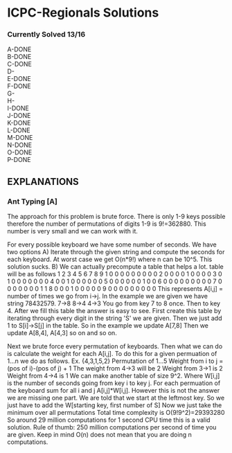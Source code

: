 # ICPC-Regionals Solutions
### Currently Solved 13/16
A-DONE<br>
B-DONE<br>
C-DONE<br>
D-<br>
E-DONE<br>
F-DONE<br>
G-<br>
H-<br>
I-DONE<br>
J-DONE<br>
K-DONE<br>
L-DONE<br>
M-DONE<br>
N-DONE<br>
O-DONE<br>
P-DONE</p>


## EXPLANATIONS

### Ant Typing [A]
The approach for this problem is brute force. 
There is only 1-9 keys possible therefore the number of permutations of digits 1-9 is 9!=362880. 
This number is very small and we can work with it. 

For every possible keyboard we have some number of seconds. We have two options
A) Iterate through the given string and compute the seconds for each keyboard. At worst case we get O(n*9!) where n can be 10^5. This solution sucks. 
B) We can actually precompute a table that helps a lot. 
table will be as follows 
  1 2 3 4 5 6 7 8 9
1 0 0 0 0 0 0 0 0 0
2 0 0 0 0 1 0 0 0 0 
3 0 1 0 0 0 0 0 0 0 
4 0 0 1 0 0 0 0 0 0
5 0 0 0 0 0 0 1 0 0
6 0 0 0 0 0 0 0 0 0
7 0 0 0 0 0 0 0 1 1 
8 0 0 0 1 0 0 0 0 0
9 0 0 0 0 0 0 0 0 0
This represents A[i,j] = number of times we go from i->j. 
In the example we are given we have string 78432579. 
7->8 
8->4
4->3 
You go from key 7 to 8 once. Then to key 4. 
After we fill this table the answer is easy to see. 
First create this table by iterating through every digit in the string 'S' we are given. Then we just add 1 to S[i]->S[j] in the table. 
So in the example we update A[7,8]
Then we update A[8,4], A[4,3] so on and so on. 

Next we brute force every permutation of keyboards. Then what we can do is calculate the weight for each A[i,j]. 
To do this for a given permuation of 1...n we do as follows. 
Ex. {4,3,1,5,2} Permutation of 1...5
Weight from i to j = (pos of i)-(pos of j) + 1
The weight from 4->3 will be 2
Weight from 3->1 is 2 
Weight from 4->4 is 1
We can make another table of size 9^2. Where W[i,j] is the number of seconds going from key i to key j.
For each permuation of the keyboard sum for all i and j A[i,j]*W[i,j].
However this is not the answer we are missing one part. 
We are told that we start at the leftmost key. So we just have to add the W[starting key, first number of S]
Now we just take the minimum over all permutations
Total time complexity is O(9!9^2)=29393280
So around 29 million computations for 1 second CPU time this is a valid solution. Rule of thumb: 250 million computations per second of time you are given. 
Keep in mind O(n) does not mean that you are doing n computations. 